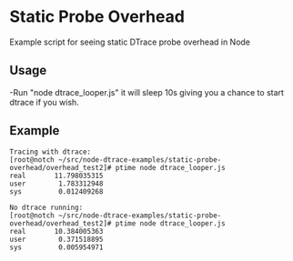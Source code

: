 Static Probe Overhead
=====================

Example script for seeing static DTrace probe overhead in Node

Usage
-----

-Run "node dtrace_looper.js"  it will sleep 10s giving you a chance to start dtrace if you wish. 

Example
-------
	Tracing with dtrace:
	[root@notch ~/src/node-dtrace-examples/static-probe-overhead/overhead_test2]# ptime node dtrace_looper.js 
	real       11.798035315
	user        1.783312948
	sys         0.012409268
	
	No dtrace running:
	[root@notch ~/src/node-dtrace-examples/static-probe-overhead/overhead_test2]# ptime node dtrace_looper.js 
	real       10.384005363
	user        0.371518895
	sys         0.005954971
